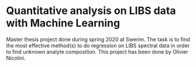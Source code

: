 # Quantitative analysis on LIBS data with Machine Learning

Master thesis project done during spring 2020 at Swerim.
The task is to find the most effective method(s) to do regression on LIBS spectral data in order to find unknown analyte composition.
This project has been done by Olivier Nicolini.
